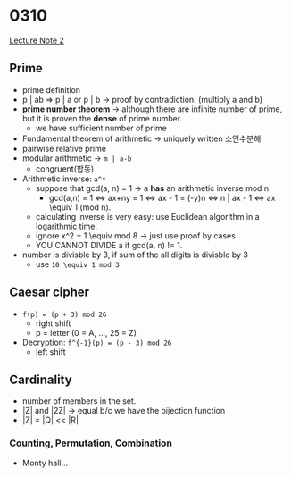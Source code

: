 # 0310

[Lecture Note 2](../lecture-notes/Lec2.pdf)

## Prime

- prime definition
- p | ab => p | a or p | b -> proof by contradiction. (multiply a and b)
- **prime number theorem** -> although there are infinite number of prime, but it is proven the **dense** of prime number.
  - we have sufficient number of prime
- Fundamental theorem of arithmetic -> uniquely written 소인수분해
- pairwise relative prime
- modular arithmetic -> `m | a-b`
  - congruent(합동)
- Arithmetic inverse: `a^*`
  - suppose that gcd(a, n) = 1 -> a **has** an arithmetic inverse mod n
    - gcd(a,n) = 1 <=> ax+ny = 1 <=> ax - 1 = (-y)n <=> n | ax - 1 <=> ax \equiv 1 (mod n).
  - calculating inverse is very easy: use Euclidean algorithm in a logarithmic time.
  - ignore x^2 + 1 \equiv mod 8 -> just use proof by cases
  - YOU CANNOT DIVIDE a if gcd(a, n) != 1.
- number is divisble by 3, if sum of the all digits is divisble by 3
  - use `10 \equiv 1 mod 3`

## Caesar cipher

- `f(p) = (p + 3) mod 26`
  - right shift
  - p = letter (0 = A, ..., 25 = Z)
- Decryption: `f^{-1}(p) = (p - 3) mod 26`
  - left shift

## Cardinality

- number of members in the set.
- |Z| and |2Z| -> equal b/c we have the bijection function
- |Z| = |Q| << |R|

### Counting, Permutation, Combination

- Monty hall...
